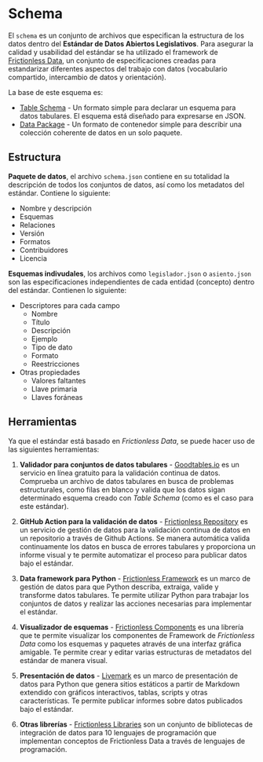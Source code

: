 # Schema

El `schema` es un conjunto de archivos que especifican la estructura de los datos dentro del **Estándar de Datos Abiertos Legislativos**. Para asegurar la calidad y usabilidad del estándar se ha utilizado el framework de [Frictionless Data](https://frictionlessdata.io/standards/#standards-toolkit), un conjunto de especificaciones creadas para estandarizar diferentes aspectos del trabajo con datos (vocabulario compartido, intercambio de datos y orientación).

La base de este esquema es:

- [Table Schema](https://specs.frictionlessdata.io/table-schema/) - Un formato simple para declarar un esquema para datos tabulares. El esquema está diseñado para expresarse en JSON.
- [Data Package](https://specs.frictionlessdata.io/data-package/) - Un formato de contenedor simple para describir una colección coherente de datos en un solo paquete.

## Estructura

**Paquete de datos**, el archivo `schema.json` contiene en su totalidad la descripción de todos los conjuntos de datos, así como los metadatos del estándar. Contiene lo siguiente:

- Nombre y descripción
- Esquemas
- Relaciones
- Versión
- Formatos
- Contribuidores
- Licencia

**Esquemas indivudales**, los archivos como `legislador.json` o `asiento.json` son las especificaciones independientes de cada entidad (concepto) dentro del estándar. Contienen lo siguiente:

- Descriptores para cada campo
    - Nombre
    - Título
    - Descripción
    - Ejemplo
    - Tipo de dato
    - Formato
    - Reestricciones
- Otras propiedades
    - Valores faltantes
    - Llave primaria
    - Llaves foráneas

## Herramientas

Ya que el estándar está basado en _Frictionless Data_, se puede hacer uso de las siguientes herramientas:

1. **Validador para conjuntos de datos tabulares** - [Goodtables.io](http://try.goodtables.io/) es un servicio en línea gratuito para la validación continua de datos. Comprueba un archivo de datos tabulares en busca de problemas estructurales, como filas en blanco y valida que los datos sigan determinado esquema creado con _Table Schema_ (como es el caso para este estándar).

2. **GitHub Action para la validación de datos** - [Frictionless Repository](https://repository.frictionlessdata.io/) es un servicio de gestión de datos para la validación continua de datos en un repositorio a través de Github Actions. Se manera automática valida continuamente los datos en busca de errores tabulares y proporciona un informe visual y te permite automatizar el proceso para publicar datos bajo el estándar.

3. **Data framework para Python** - [Frictionless Framework](https://framework.frictionlessdata.io/) es un marco de gestión de datos para que Python describa, extraiga, valide y transforme datos tabulares. Te permite utilizar Python para trabajar los conjuntos de datos y realizar las acciones necesarias para implementar el estándar.

4. **Visualizador de esquemas** - [Frictionless Components](https://components.frictionlessdata.io) es una librería que te permite visualizar los componentes de Framework de _Frictionless Data_ como los esquemas y paquetes através de una interfaz gráfica amigable. Te permite crear y editar varias estructuras de metadatos del estándar de manera visual.

5. **Presentación de datos** - [Livemark](https://livemark.frictionlessdata.io/) es un marco de presentación de datos para Python que genera sitios estáticos a partir de Markdown extendido con gráficos interactivos, tablas, scripts y otras características. Te permite publicar informes sobre datos publicados bajo el estándar.

6. **Otras librerías** - [Frictionless Libraries](https://libraries.frictionlessdata.io/) son un conjunto de bibliotecas de integración de datos para 10 lenguajes de programación que implementan conceptos de Frictionless Data a través de lenguajes de programación.